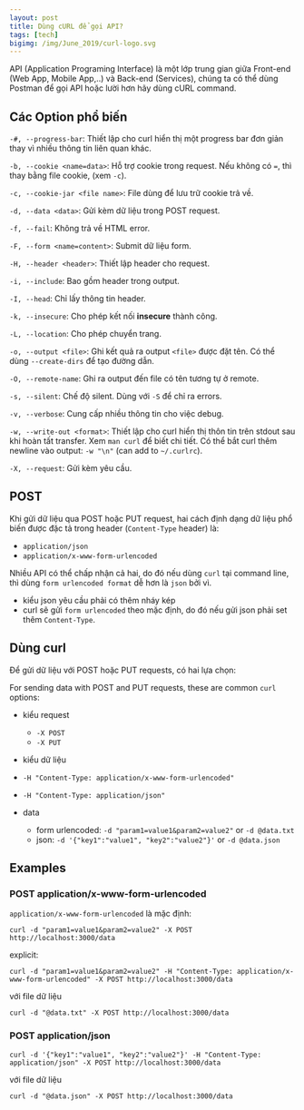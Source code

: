 ```yaml
---
layout: post
title: Dùng cURL để gọi API?
tags: [tech]
bigimg: /img/June_2019/curl-logo.svg
---
```


API (Application Programing Interface) là một lớp trung gian giữa Front-end (Web App, Mobile App,..) và Back-end (Services), chúng ta có thể dùng Postman để gọi API hoặc lười hơn hãy dùng cURL command.

## Các Option phổ biến

`-#, --progress-bar`: Thiết lập cho curl hiển thị một progress bar đơn giản thay vì nhiều thông tin liên quan khác.

`-b, --cookie <name=data>`: Hỗ trợ cookie trong request. Nếu không có `=`, thì thay bằng file cookie, (xem `-c`).

`-c, --cookie-jar <file name>`: File dùng để lưu trữ cookie trả về.

`-d, --data <data>`: Gửi kèm dữ liệu trong POST request.

`-f, --fail`: Không trả về  HTML error.

`-F, --form <name=content>`: Submit dữ liệu form.

`-H, --header <header>`: Thiết lập header cho request.

`-i, --include`: Bao gồm header trong output.

`-I, --head`: Chỉ lấy thông tin header.

`-k, --insecure`: Cho phép kết nối **insecure** thành công.

`-L, --location`: Cho phép chuyển trang.

`-o, --output <file>`: Ghi kết quả ra output `<file>` được đặt tên. Có thể dùng `--create-dirs` để tạo đường dẫn.

`-O, --remote-name`: Ghi ra output đến file có tên tương tự ở remote.

`-s, --silent`: Chế độ silent. Dùng với `-S` để chỉ ra errors.

`-v, --verbose`: Cung cấp nhiều thông tin cho việc debug.

`-w, --write-out <format>`: Thiết lập cho curl hiển thị thôn tin trên stdout sau khi hoàn tất transfer. Xem `man curl` để biết chi tiết. Có thể bắt curl thêm newline vào output: `-w "\n"` (can add to `~/.curlrc`).
        
`-X, --request`: Gửi kèm yêu cầu.


## POST

Khi gửi dữ liệu qua POST hoặc PUT request, hai cách định dạng dữ liệu phổ biến được đặc tả trong header (`Content-Type` header) là:
  * `application/json`
  * `application/x-www-form-urlencoded`

Nhiều API có thể chấp nhận cả hai, do đó nếu dùng `curl` tại command line, thì dùng `form urlencoded format` dễ hơn là `json` bởi vì.
  * kiểu json yêu cầu phải có thêm nháy kép
  * curl sẽ gửi `form urlencoded` theo mặc định, do đó nếu gửi json phải set thêm `Content-Type`.


## Dùng curl

Để gửi dữ liệu với POST hoặc PUT requests, có hai lựa chọn:

For sending data with POST and PUT requests, these are common `curl` options:

 * kiểu request
   * `-X POST`
   * `-X PUT`

 * kiểu dữ liệu
  * `-H "Content-Type: application/x-www-form-urlencoded"`
  * `-H "Content-Type: application/json"`
 
* data
  * form urlencoded: `-d "param1=value1&param2=value2"` or `-d @data.txt`
  * json: `-d '{"key1":"value1", "key2":"value2"}'` or `-d @data.json`
  
## Examples

### POST application/x-www-form-urlencoded

`application/x-www-form-urlencoded` là mặc định:

    curl -d "param1=value1&param2=value2" -X POST http://localhost:3000/data

explicit:

    curl -d "param1=value1&param2=value2" -H "Content-Type: application/x-www-form-urlencoded" -X POST http://localhost:3000/data

với file dữ liệu
 
    curl -d "@data.txt" -X POST http://localhost:3000/data

### POST application/json

    curl -d '{"key1":"value1", "key2":"value2"}' -H "Content-Type: application/json" -X POST http://localhost:3000/data
    
với file dữ liệu
 
    curl -d "@data.json" -X POST http://localhost:3000/data

